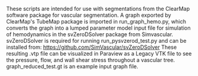 These scripts are intended for use with segmentations from the ClearMap software package for vascular segmentation. A graph exported by ClearMap's TubeMap package is imported in run_graph_hemo.py, which converts the graph into a lumped parameter model input file for simulation of hemodynamics in the svZeroDSolver package from Simvascular. svZeroDSolver is required for running run_pysvzerod_test.py and can be installed from:
https://github.com/SimVascular/svZeroDSolver
These resulting .vtp file can be visualized in Paraview as a Legacy VTK file to see the pressure, flow, and wall shear stress throughout a vascular tree. graph_reduced_test.gt is an example input graph file.
